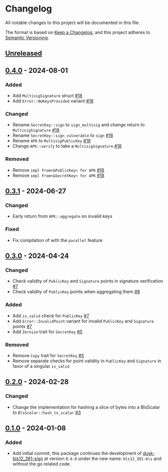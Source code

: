 # Changelog

All notable changes to this project will be documented in this file.

The format is based on [Keep a Changelog](https://keepachangelog.com/en/1.0.0/),
and this project adheres to [Semantic Versioning](https://semver.org/spec/v2.0.0.html).

## [Unreleased]

## [0.4.0] - 2024-08-01

### Added

- Add `MultisigSignature` struct [#18]
- Add `Error::NoKeysProvided` variant [#18]

### Changed

- Rename `SecretKey::sign` to `sign_multisig` and change return to `MultisigSignature` [#18]
- Rename `SecretKey::sign_vulnerable` to `sign` [#18]
- Rename `APK` to `MultisigPublicKey` [#18]
- Change `APK::verify` to take a `MultisigSignature` [#18]

### Removed

- Remove `impl From<&PublicKey> for APK` [#18]
- Remove `impl From<&SecretKey> for APK` [#18]

## [0.3.1] - 2024-06-27

### Changed

- Early return from `APK::aggregate` on invalid keys

### Fixed

- Fix compilation of with the `parallel` feature

## [0.3.0] - 2024-04-24

### Changed

- Check validity of `PublicKey` and `Signature` points in signature verification [#7]
- Check validity of `PublicKey` points when aggregating them [#8]

### Added

- Add `is_valid` check for `PublicKey` [#7]
- Add `Error::InvalidPoint` variant for invalid `PublicKey` and `Signature` points [#7]
- Add `Zeroize` trait for `SecretKey` [#5]

### Removed

- Remove `Copy` trait for `SecretKey` [#5]
- Remove separate checks for point validity in `PublicKey` and `Signature` in favor of a singular `is_valid`

## [0.2.0] - 2024-02-28

### Changed

- Change the implementation for hashing a slice of bytes into a BlsScalar to `BlsScalar::hash_to_scalar` [#3]

## [0.1.0] - 2024-01-08

### Added

- Add initial commit, this package continues the development of [dusk-bls12_381-sign](https://github.com/dusk-network/bls12_381-sign/) at version `0.6.0` under the new name: `bls12_381-bls` and without the go related code.

<!-- ISSUES -->
[#18]: https://github.com/dusk-network/bls12_381-bls/issues/18
[#8]: https://github.com/dusk-network/bls12_381-bls/issues/8
[#7]: https://github.com/dusk-network/bls12_381-bls/issues/7
[#5]: https://github.com/dusk-network/bls12_381-bls/issues/5
[#3]: https://github.com/dusk-network/bls12_381-bls/issues/3

<!-- VERSIONS -->
[Unreleased]: https://github.com/dusk-network/bls12_381-bls/compare/v0.4.0...HEAD
[0.4.0]: https://github.com/dusk-network/bls12_381-bls/compare/v0.3.1...v0.4.0
[0.3.1]: https://github.com/dusk-network/bls12_381-bls/compare/v0.3.0...v0.3.1
[0.3.0]: https://github.com/dusk-network/bls12_381-bls/compare/v0.2.0...v0.3.0
[0.2.0]: https://github.com/dusk-network/bls12_381-bls/compare/v0.1.0...v0.2.0
[0.1.0]: https://github.com/dusk-network/bls12_381-bls/releases/tag/v0.1.0

